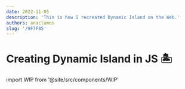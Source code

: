 ```yaml
---
date: 2022-11-05
description: 'This is how I recreated Dynamic Island on the Web.'
authors: anaclumos
slug: '/9F7F85'
---
```


# Creating Dynamic Island in JS 🏝

import WIP from '@site/src/components/WIP'

<WIP state="translating" />
